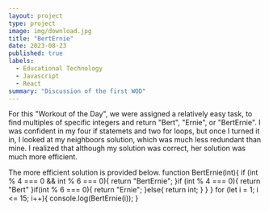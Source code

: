 ```yaml
---
layout: project
type: project
image: img/download.jpg
title: "BertErnie"
date: 2023-08-23
published: true
labels:
  - Educational Technology
  - Javascript
  - React
summary: "Discussion of the first WOD"
---
```

For this "Workout of the Day", we were assigned a relatively easy task, to find multiples of specific integers and return "Bert", "Ernie", or "BertErnie". I was confident in my four if statemets and two for loops, but once I turned it in, I looked at my neighboors solution, which was much less redundant than mine. I realized that although my solution was correct, her solution was much more efficient. 

The more efficient solution is provided below.
function BertErnie(int){
  	if (int % 4 === 0 && int % 6 === 0){
    	return "BertErnie";
    }if (int % 4 === 0){
    	return "Bert"
    }if(int % 6 === 0){
			return "Ernie";
    }else{
    return int;
    }
  }
 }
 	for (let i = 1; i <= 15; i++){
		console.log(BertErnie(i));
   }
